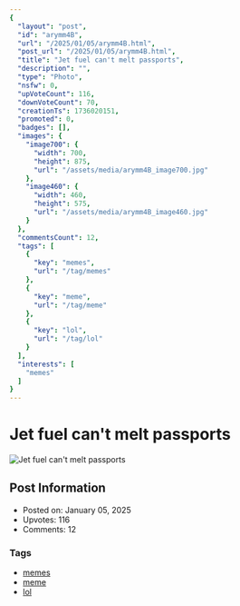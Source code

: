 ```yaml
---
{
  "layout": "post",
  "id": "arymm4B",
  "url": "/2025/01/05/arymm4B.html",
  "post_url": "/2025/01/05/arymm4B.html",
  "title": "Jet fuel can't melt passports",
  "description": "",
  "type": "Photo",
  "nsfw": 0,
  "upVoteCount": 116,
  "downVoteCount": 70,
  "creationTs": 1736020151,
  "promoted": 0,
  "badges": [],
  "images": {
    "image700": {
      "width": 700,
      "height": 875,
      "url": "/assets/media/arymm4B_image700.jpg"
    },
    "image460": {
      "width": 460,
      "height": 575,
      "url": "/assets/media/arymm4B_image460.jpg"
    }
  },
  "commentsCount": 12,
  "tags": [
    {
      "key": "memes",
      "url": "/tag/memes"
    },
    {
      "key": "meme",
      "url": "/tag/meme"
    },
    {
      "key": "lol",
      "url": "/tag/lol"
    }
  ],
  "interests": [
    "memes"
  ]
}
---
```


# Jet fuel can't melt passports

![Jet fuel can't melt passports](/assets/media/arymm4B_image700.jpg)

## Post Information

- Posted on: January 05, 2025
- Upvotes: 116
- Comments: 12

### Tags

- [memes](/tag/memes)
- [meme](/tag/meme)
- [lol](/tag/lol)
